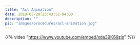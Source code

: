 ```yaml
---
title: "Acl Animation"
date: 2018-05-29T23:43:52-04:00
description: ""
pic: "images/procedures/acl-animation.jpg"
---
```


{{% video "https://www.youtube.com/embed/xda39K69zjs" %}}
